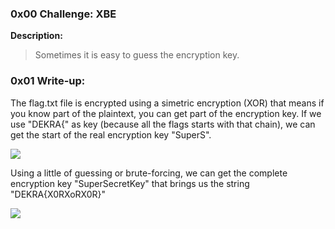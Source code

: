 ### 0x00 Challenge: XBE
**Description:**
>Sometimes it is easy to guess the encryption key.

### 0x01 Write-up:
The flag.txt file is encrypted using a simetric encryption (XOR) that means if you know part of the plaintext, you can get part of the encryption key. If we use "DEKRA{" as key (because all the flags starts with that chain), we can get the start of the real encryption key "SuperS".

![](https://i.imgur.com/OtFbQPu.png)

Using a little of guessing or brute-forcing, we can get the complete encryption key "SuperSecretKey" that brings us the string "DEKRA{X0RXoRX0R}"

![](https://i.imgur.com/NXpdp1E.png)


